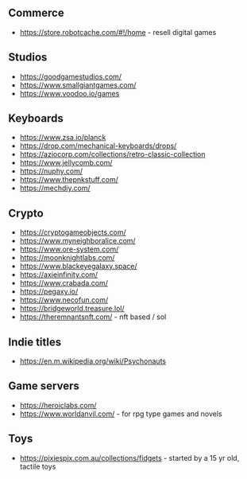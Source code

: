 
## Commerce
* https://store.robotcache.com/#!/home - resell digital games


## Studios
* https://goodgamestudios.com/
* https://www.smallgiantgames.com/
* https://www.voodoo.io/games

## Keyboards
* https://www.zsa.io/planck
* https://drop.com/mechanical-keyboards/drops/
* https://aziocorp.com/collections/retro-classic-collection
* https://www.jellycomb.com/
* https://nuphy.com/
* https://www.thepnkstuff.com/
* https://mechdiy.com/

## Crypto
* https://cryptogameobjects.com/
* https://www.myneighboralice.com/
* https://www.ore-system.com/
* https://moonknightlabs.com/
* https://www.blackeyegalaxy.space/
* https://axieinfinity.com/
* https://www.crabada.com/
* https://pegaxy.io/
* https://www.necofun.com/
* https://bridgeworld.treasure.lol/
* https://theremnantsnft.com/ - nft based / sol 

## Indie titles
* https://en.m.wikipedia.org/wiki/Psychonauts

## Game servers
* https://heroiclabs.com/
* https://www.worldanvil.com/ - for rpg type games and novels

## Toys
* https://pixiespix.com.au/collections/fidgets - started by a 15 yr old, tactile toys